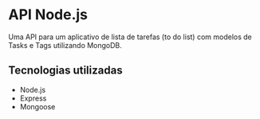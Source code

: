 # API Node.js

Uma API para um aplicativo de lista de tarefas (to do list) com modelos de Tasks e Tags utilizando MongoDB.

## Tecnologias utilizadas

* Node.js
* Express
* Mongoose